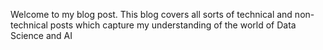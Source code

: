 Welcome to my blog post. This blog covers all sorts of technical and non-technical posts which capture my understanding of the world of Data Science and AI
